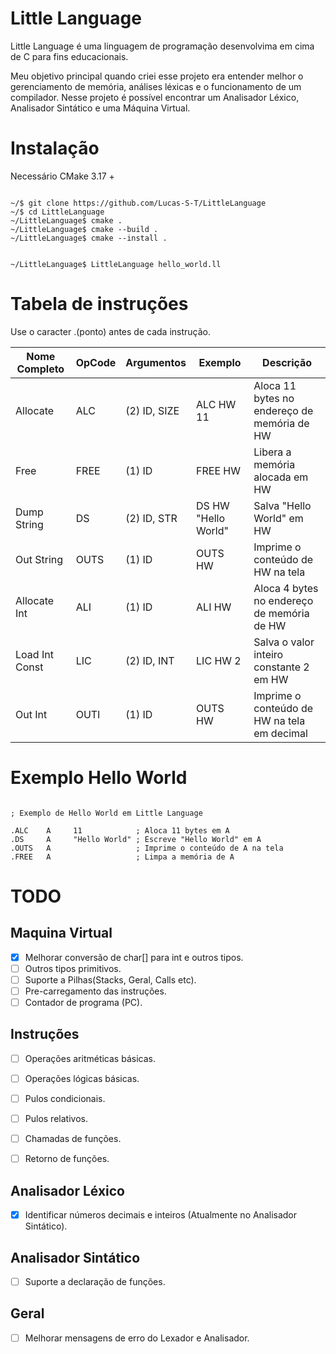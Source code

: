 # Little Language

Little Language é uma linguagem de programação desenvolvima em cima de C para fins educacionais.

Meu objetivo principal quando criei esse projeto era entender melhor o gerenciamento de memória,
análises léxicas e o funcionamento de um compilador. Nesse 
projeto é possível encontrar um Analisador Léxico, Analisador Sintático e uma Máquina Virtual.

# Instalação

Necessário CMake 3.17 +

```

~/$ git clone https://github.com/Lucas-S-T/LittleLanguage
~/$ cd LittleLanguage
~/LittleLanguage$ cmake .
~/LittleLanguage$ cmake --build .
~/LittleLanguage$ cmake --install .


~/LittleLanguage$ LittleLanguage hello_world.ll
```

# Tabela de instruções

Use o caracter .(ponto) antes de cada instrução.

|Nome Completo|OpCode|Argumentos|Exemplo|Descrição|
|----|------|----------|-------|---------|
|Allocate |ALC   | (2) ID, SIZE| ALC HW 11 | Aloca 11 bytes no endereço de memória de HW|
|Free|FREE  | (1) ID   | FREE HW| Libera a memória alocada em HW|
|Dump String | DS | (2) ID, STR | DS HW "Hello World"| Salva "Hello World" em HW|
|Out String | OUTS | (1) ID | OUTS HW | Imprime o conteúdo de HW na tela |
|Allocate Int |ALI | (1) ID | ALI HW | Aloca 4 bytes no endereço de memória de HW|
|Load Int Const| LIC | (2) ID, INT | LIC HW 2 |Salva o valor inteiro constante 2 em HW |
|Out Int | OUTI | (1) ID | OUTS HW | Imprime o conteúdo de HW na tela em decimal|



# Exemplo Hello World

```

; Exemplo de Hello World em Little Language

.ALC    A     11            ; Aloca 11 bytes em A
.DS     A     "Hello World" ; Escreve "Hello World" em A
.OUTS   A                   ; Imprime o conteúdo de A na tela
.FREE   A                   ; Limpa a memória de A

```



# TODO

## Maquina Virtual

- [x] Melhorar conversão de char[] para int e outros tipos.
- [ ] Outros tipos primitivos.
- [ ] Suporte a Pilhas(Stacks, Geral, Calls etc).
- [ ] Pre-carregamento das instruções.
- [ ] Contador de programa (PC).

## Instruções

- [ ] Operações aritméticas básicas.
- [ ] Operações lógicas básicas.
- [ ] Pulos condicionais.
- [ ] Pulos relativos.
- [ ] Chamadas de funções.
- [ ] Retorno de funções.


## Analisador Léxico

- [x]  Identificar números decimais e inteiros (Atualmente no Analisador Sintático).

## Analisador Sintático

- [ ] Suporte a declaração de funções.

## Geral

- [ ] Melhorar mensagens de erro do Lexador e Analisador.
 
 
 
